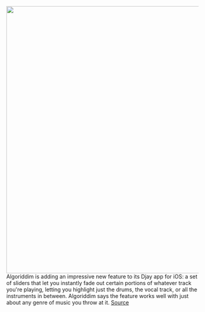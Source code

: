 <img src='https://cdn.vox-cdn.com/thumbor/FByeb_j_bo7n8c7TiPupnRDGlPU=/0x0:5184x3456/1200x800/filters:focal(2178x1314:3006x2142)/cdn.vox-cdn.com/uploads/chorus_image/image/66951112/Photo_2.0.jpg' width='700px' /><br/>
Algoriddim is adding an impressive new feature to its Djay app for iOS: a set of sliders that let you instantly fade out certain portions of whatever track you're playing, letting you highlight just the drums, the vocal track, or all the instruments in between. Algoriddim says the feature works well with just about any genre of music you throw at it.
<a href='https://www.theverge.com/2020/6/18/21294138/djay-neuralmix-ai-vocal-drum-harmonic-separation-ios-app'> Source <a/>